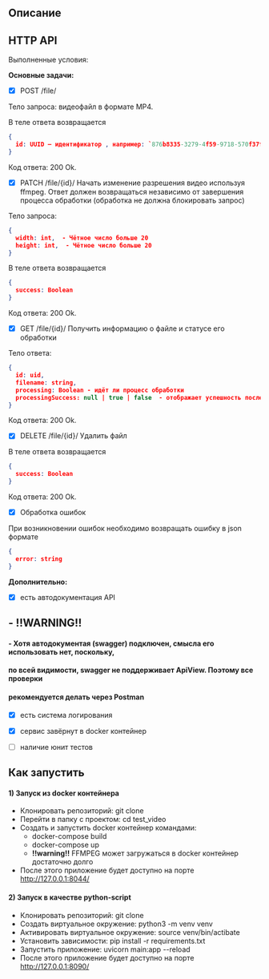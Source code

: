 ## Описание


## HTTP API

Выполненные условия:

**Основные задачи:**

- [x] POST /file/


Тело запроса: видеофайл в формате MP4.

В теле ответа возвращается
```json
{
  id: UUID — идентификатор , например: `876b8335-3279-4f59-9718-570f37f076ea`.
}
```

Код ответа: 200 Ok.
- [x] PATCH /file/{id}/
Начать изменение разрешения видео используя ffmpeg. Ответ должен возвращаться независимо от завершения процесса обработки (обработка не должна блокировать запрос)

Тело запроса:
```json
{
  width: int,  - Чётное число больше 20
  height: int,  - Чётное число больше 20
}
```

В теле ответа возвращается
```json
{
  success: Boolean
}
```

Код ответа: 200 Ok.
- [x] GET /file/{id}/
Получить информацию о файле и статусе его обработки

Тело ответа:
```json
{
  id: uid,
  filename: string,
  processing: Boolean - идёт ли процесс обработки
  processingSuccess: null | true | false  - отображает успешность последней операции над видео. Дефолтное значение null.
}
```
Код ответа: 200 Ok.
- [x] DELETE /file/{id}/
Удалить файл

В теле ответа возвращается
```json
{
  success: Boolean
}
```
Код ответа: 200 Ok.

- [x] Обработка ошибок

При возникновении ошибок необходимо возвращать ошибку в json формате
```json
{
  error: string
}
```

**Дополнительно:**

- [x] есть автодокументация API
## - **!!WARNING!!**
#### - Хотя автодокументая (swagger) подключен, смысла его использовать нет, поскольку, 
#### по всей видимости, swagger не поддерживает ApiView. Поэтому все проверки 
#### **рекомендуется делать через Postman**
- [x] есть система логирования
- [x] сервис завёрнут в docker контейнер
- [ ] наличие юнит тестов


## Как запустить

#### 1) Запуск из docker контейнера

+ Клонировать репозиторий: git clone
+ Перейти в папку с проектом: cd test_video
+ Создать и запустить docker контейнер командами:
  + docker-compose build
  + docker-compose up
  - **!!warning!!** FFMPEG может загружаться в docker контейнер достаточно долго 
+ После этого приложение будет доступно на порте http://127.0.0.1:8044/

#### 2) Запуск в качестве python-script

+ Клонировать репозиторий: git clone
+ Создать виртуальное окружение: python3 -m venv venv
+ Активировать виртуальное окружение: source venv/bin/actibate
+ Установить зависимости: pip install -r requirements.txt
+ Запустить приложение: uvicorn main:app --reload
+ После этого приложение будет доступно на порте http://127.0.0.1:8090/


